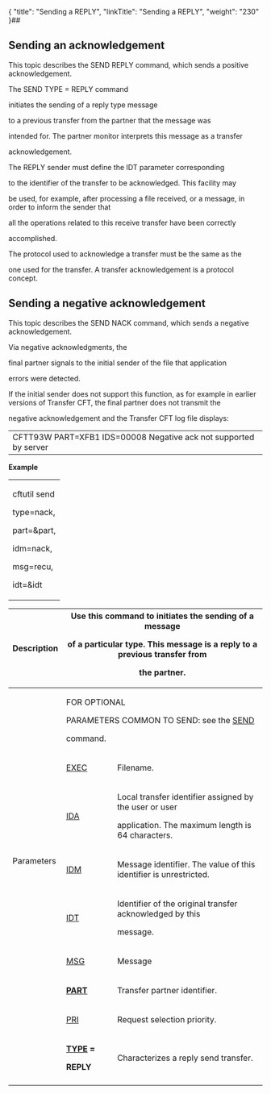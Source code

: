 {
    "title": "Sending a REPLY",
    "linkTitle": "Sending a REPLY",
    "weight": "230"
}## <span id="About_the_SEND_REPLY_Command"></span>

## Sending an acknowledgement

This topic describes the SEND REPLY command, which sends a positive acknowledgement.

The SEND TYPE = REPLY command
initiates the sending of a reply type message
to a previous transfer from the partner that the message was
intended for. The partner monitor interprets this message as a transfer
acknowledgement.

The REPLY sender must define the IDT parameter corresponding
to the identifier of the transfer to be acknowledged. This facility may
be used, for example, after processing a file received, or a message, in order to inform the sender that
all the operations related to this receive transfer have been correctly
accomplished.

The protocol used to acknowledge a transfer must be the same as the
one used for the transfer. A transfer acknowledgement is a protocol concept.

## Sending a negative acknowledgement

This topic describes the SEND NACK command, which sends a negative acknowledgement.

Via negative acknowledgments, the
final partner signals to the initial sender of the file that application
errors were detected.

If the initial sender does not support this function, as for example in earlier versions of Transfer CFT, the final partner does not transmit the
negative acknowledgement and the Transfer CFT log file displays:

<table data-cellspacing="0">
<tbody>
<tr class="odd">
<td>CFTT93W PART=XFB1 IDS=00008 Negative ack not supported by server</td>
</tr>
</tbody>
</table>

**Example**

<table data-cellspacing="0">
<tbody>
<tr class="odd">
<td><p>cftutil send<br />
type=nack,<br />
part=&amp;part,<br />
idm=nack,<br />
msg=recu,<br />
idt=&amp;idt</p></td>
</tr>
</tbody>
</table>

<table data-cellspacing="0" width="90%">
<thead>
<tr class="header">
<th>Description</th>
<th colspan="2">Use this command to initiates the sending of a message
of a particular type. This message is a reply to a previous transfer from
the partner.</th>
</tr>
</thead>
<tbody>
<tr class="odd" data-valign="top">
<td rowspan="8" width="19.982%"><p>Parameters</p></td>
<td colspan="2"><p>FOR OPTIONAL
PARAMETERS COMMON TO SEND: see the <a href="../../../c_intro_userinterfaces/command_summary">SEND</a>
command.</p></td>
</tr>
<tr class="even" data-valign="top">
<td><p><a href="../../../c_intro_userinterfaces/command_summary/parameter_intro/exec">EXEC</a></p></td>
<td width="59.777%"><p>Filename.</p></td>
</tr>
<tr class="odd" data-valign="top">
<td><p><a href="../../../c_intro_userinterfaces/command_summary/parameter_intro/ida">IDA</a> </p></td>
<td width="59.777%"><p>Local transfer identifier assigned by the user or user
application. The maximum length is 64 characters.</p></td>
</tr>
<tr class="even" data-valign="top">
<td><p><a href="../../../c_intro_userinterfaces/command_summary/parameter_intro/idm">IDM</a> </p></td>
<td width="59.777%"><p>Message identifier. The value of this identifier is unrestricted.</p></td>
</tr>
<tr class="odd" data-valign="top">
<td><p><a href="../../../c_intro_userinterfaces/command_summary/parameter_intro/idu">IDT</a> </p></td>
<td width="59.777%"><p>Identifier of the original transfer acknowledged by this
message.</p></td>
</tr>
<tr class="even" data-valign="top">
<td><p><a href="../../../c_intro_userinterfaces/command_summary/parameter_intro/msg">MSG</a></p></td>
<td width="59.777%"><p>Message</p></td>
</tr>
<tr class="odd" data-valign="top">
<td><p><strong><a href="../../../c_intro_userinterfaces/command_summary/parameter_intro/part">PART</a> </strong></p></td>
<td width="59.777%"><p>Transfer partner identifier.</p></td>
</tr>
<tr class="even" data-valign="top">
<td><p><a href="../../../c_intro_userinterfaces/command_summary/parameter_intro/pri">PRI</a></p></td>
<td width="59.777%"><p>Request selection priority.</p></td>
</tr>
<tr class="odd" data-valign="top">
<td width="19.982%"><p> </p></td>
<td><p><strong><a href="../../../c_intro_userinterfaces/command_summary/parameter_intro/type">TYPE</a> =
REPLY</strong></p></td>
<td width="59.777%"><p>Characterizes a reply send transfer.</p></td>
</tr>
<tr class="even" data-valign="top">
<td colspan="3" width="100%"></td>
</tr>
</tbody>
</table>
